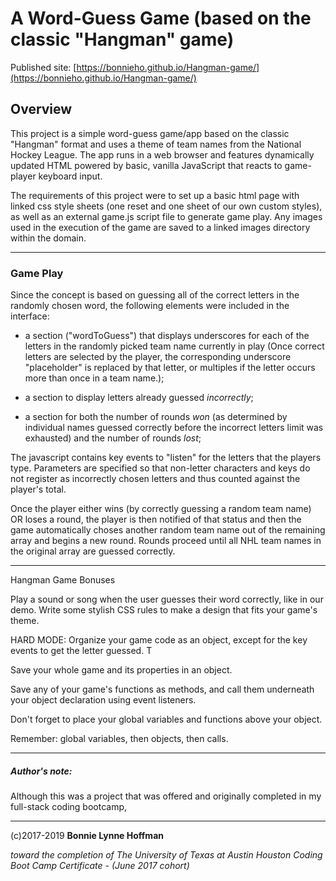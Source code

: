 # A Word-Guess Game (based on the classic "Hangman" game)

Published site: [https://bonnieho.github.io/Hangman-game/](https://bonnieho.github.io/Hangman-game/)

## Overview

This project is a simple word-guess game/app based on the classic "Hangman" format and uses a theme of team names from the National Hockey League. The app runs in a web browser and features dynamically updated HTML powered by basic, vanilla JavaScript that reacts to game-player keyboard input.

The requirements of this project were to set up a basic html page with linked css style sheets (one reset and one sheet of our own custom styles), as well as an external game.js script file to generate game play. Any images used in the execution of the game are saved to a linked images directory within the domain.

- - -

### Game Play

Since the concept is based on guessing all of the correct letters in the randomly chosen word, the following elements were included in the interface:

* a section ("wordToGuess") that displays underscores for each of the letters in the randomly picked team name currently in play (Once correct letters are selected by the player, the corresponding underscore "placeholder" is replaced by that letter, or multiples if the letter occurs more than once in a team name.);

* a section to display letters already guessed *incorrectly*;

* a section for both the number of rounds *won* (as determined by individual names guessed correctly before the incorrect letters limit was exhausted) and the number of rounds *lost*;

The javascript contains key events to "listen" for the letters that the players type. Parameters are specified so that non-letter characters and keys do not register as incorrectly chosen letters and thus counted against the player's total.

Once the player either wins (by correctly guessing a random team name) OR loses a round, the player is then notified of that status and then the game automatically choses another random team name out of the remaining array and begins a new round. Rounds proceed until all NHL team names in the original array are guessed correctly.


- - -

Hangman Game Bonuses

Play a sound or song when the user guesses their word correctly, like in our demo.
Write some stylish CSS rules to make a design that fits your game's theme.



HARD MODE: Organize your game code as an object, except for the key events to get the letter guessed. T

Save your whole game and its properties in an object.

Save any of your game's functions as methods, and call them underneath your object declaration using event listeners.

Don't forget to place your global variables and functions above your object.

Remember: global variables, then objects, then calls.

- - -

##### Author's note:

Although this was a project that was offered and originally completed in my full-stack coding bootcamp,


- - - 


(c)2017-2019 __Bonnie Lynne Hoffman__ 

*toward the completion of The University of Texas at Austin Houston Coding Boot Camp Certificate - (June 2017 cohort)*




